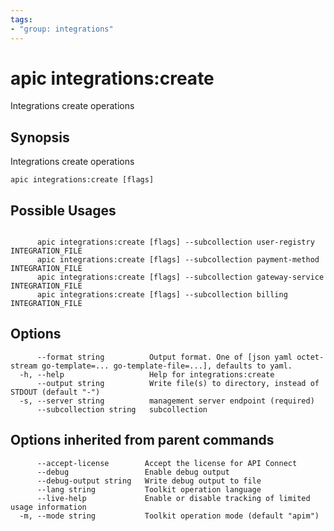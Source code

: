 ```yaml
---
tags:
- "group: integrations"
---
```

# apic integrations:create

Integrations create operations

## Synopsis

Integrations create operations

```
apic integrations:create [flags]
```

## Possible Usages

```

      apic integrations:create [flags] --subcollection user-registry INTEGRATION_FILE
      apic integrations:create [flags] --subcollection payment-method INTEGRATION_FILE
      apic integrations:create [flags] --subcollection gateway-service INTEGRATION_FILE
      apic integrations:create [flags] --subcollection billing INTEGRATION_FILE

```

## Options

```
      --format string          Output format. One of [json yaml octet-stream go-template=... go-template-file=...], defaults to yaml.
  -h, --help                   Help for integrations:create
      --output string          Write file(s) to directory, instead of STDOUT (default "-")
  -s, --server string          management server endpoint (required)
      --subcollection string   subcollection
```

## Options inherited from parent commands

```
      --accept-license        Accept the license for API Connect
      --debug                 Enable debug output
      --debug-output string   Write debug output to file
      --lang string           Toolkit operation language
      --live-help             Enable or disable tracking of limited usage information
  -m, --mode string           Toolkit operation mode (default "apim")
```
